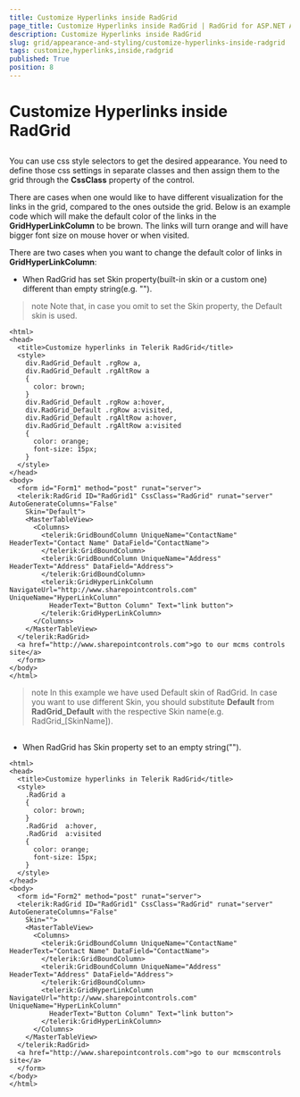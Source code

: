 ```yaml
---
title: Customize Hyperlinks inside RadGrid
page_title: Customize Hyperlinks inside RadGrid | RadGrid for ASP.NET AJAX Documentation
description: Customize Hyperlinks inside RadGrid
slug: grid/appearance-and-styling/customize-hyperlinks-inside-radgrid
tags: customize,hyperlinks,inside,radgrid
published: True
position: 8
---
```


# Customize Hyperlinks inside RadGrid



## 

You can use css style selectors to get the desired appearance. You need to define those css settings in separate classes and then assign them to the grid through the **CssClass** property of the control.

There are cases when one would like to have different visualization for the links in the grid, compared to the ones outside the grid. Below is an example code which will make the default color of the links in the **GridHyperLinkColumn** to be brown. The links will turn orange and will have bigger font size on mouse hover or when visited.

There are two cases when you want to change the default color of links in **GridHyperLinkColumn**:

* When RadGrid has set Skin property(built-in skin or a custom one) different than empty string(e.g. "").

>note Note that, in case you omit to set the Skin property, the Default skin is used.
>


````ASP.NET
<html>
<head>
  <title>Customize hyperlinks in Telerik RadGrid</title>
  <style>
    div.RadGrid_Default .rgRow a,
    div.RadGrid_Default .rgAltRow a
    {
      color: brown;
    }
    div.RadGrid_Default .rgRow a:hover,
    div.RadGrid_Default .rgRow a:visited,
    div.RadGrid_Default .rgAltRow a:hover,
    div.RadGrid_Default .rgAltRow a:visited
    {
      color: orange;
      font-size: 15px;
    }
  </style>
</head>
<body>
  <form id="Form1" method="post" runat="server">
  <telerik:RadGrid ID="RadGrid1" CssClass="RadGrid" runat="server" AutoGenerateColumns="False"
    Skin="Default">
    <MasterTableView>
      <Columns>
        <telerik:GridBoundColumn UniqueName="ContactName" HeaderText="Contact Name" DataField="ContactName">
        </telerik:GridBoundColumn>
        <telerik:GridBoundColumn UniqueName="Address" HeaderText="Address" DataField="Address">
        </telerik:GridBoundColumn>
        <telerik:GridHyperLinkColumn NavigateUrl="http://www.sharepointcontrols.com" UniqueName="HyperLinkColumn"
          HeaderText="Button Column" Text="link button">
        </telerik:GridHyperLinkColumn>
      </Columns>
    </MasterTableView>
  </telerik:RadGrid>
  <a href="http://www.sharepointcontrols.com">go to our mcms controls site</a>
  </form>
</body>
</html>
````



>note In this example we have used Default skin of RadGrid. In case you want to use different Skin, you should substitute **Default** from **RadGrid_Default** with the respective Skin name(e.g. RadGrid_[SkinName]).
>


## 

* When RadGrid has Skin property set to an empty string("").

````ASP.NET
<html>
<head>
  <title>Customize hyperlinks in Telerik RadGrid</title>
  <style>
    .RadGrid a     
    {
      color: brown;
    }
    .RadGrid  a:hover,
    .RadGrid  a:visited     
    {
      color: orange;
      font-size: 15px;
    }
  </style>
</head>
<body>
  <form id="Form2" method="post" runat="server">
  <telerik:RadGrid ID="RadGrid1" CssClass="RadGrid" runat="server" AutoGenerateColumns="False"
    Skin="">
    <MasterTableView>
      <Columns>
        <telerik:GridBoundColumn UniqueName="ContactName" HeaderText="Contact Name" DataField="ContactName">
        </telerik:GridBoundColumn>
        <telerik:GridBoundColumn UniqueName="Address" HeaderText="Address" DataField="Address">
        </telerik:GridBoundColumn>
        <telerik:GridHyperLinkColumn NavigateUrl="http://www.sharepointcontrols.com" UniqueName="HyperLinkColumn"
          HeaderText="Button Column" Text="link button">
        </telerik:GridHyperLinkColumn>
      </Columns>
    </MasterTableView>
  </telerik:RadGrid>
  <a href="http://www.sharepointcontrols.com">go to our mcmscontrols site</a>
  </form>
</body>
</html>
````


